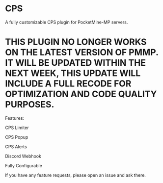# CPS
A fully customizable CPS plugin for PocketMine-MP servers.

# THIS PLUGIN NO LONGER WORKS ON THE LATEST VERSION OF PMMP. IT WILL BE UPDATED WITHIN THE NEXT WEEK, THIS UPDATE WILL INCLUDE A FULL RECODE FOR OPTIMIZATION AND CODE QUALITY PURPOSES.


Features:

CPS Limiter

CPS Popup

CPS Alerts

Discord Webhook

Fully Configurable





If you have any feature requests, please open an issue and ask there.
